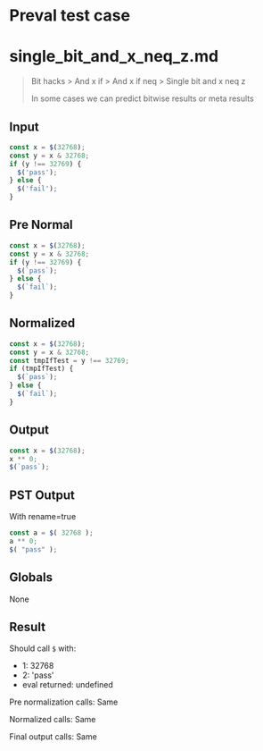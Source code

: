 # Preval test case

# single_bit_and_x_neq_z.md

> Bit hacks > And x if > And x if neq > Single bit and x neq z
>
> In some cases we can predict bitwise results or meta results

## Input

`````js filename=intro
const x = $(32768);
const y = x & 32768;
if (y !== 32769) {
  $('pass');
} else {
  $('fail');
}
`````

## Pre Normal


`````js filename=intro
const x = $(32768);
const y = x & 32768;
if (y !== 32769) {
  $(`pass`);
} else {
  $(`fail`);
}
`````

## Normalized


`````js filename=intro
const x = $(32768);
const y = x & 32768;
const tmpIfTest = y !== 32769;
if (tmpIfTest) {
  $(`pass`);
} else {
  $(`fail`);
}
`````

## Output


`````js filename=intro
const x = $(32768);
x ** 0;
$(`pass`);
`````

## PST Output

With rename=true

`````js filename=intro
const a = $( 32768 );
a ** 0;
$( "pass" );
`````

## Globals

None

## Result

Should call `$` with:
 - 1: 32768
 - 2: 'pass'
 - eval returned: undefined

Pre normalization calls: Same

Normalized calls: Same

Final output calls: Same
